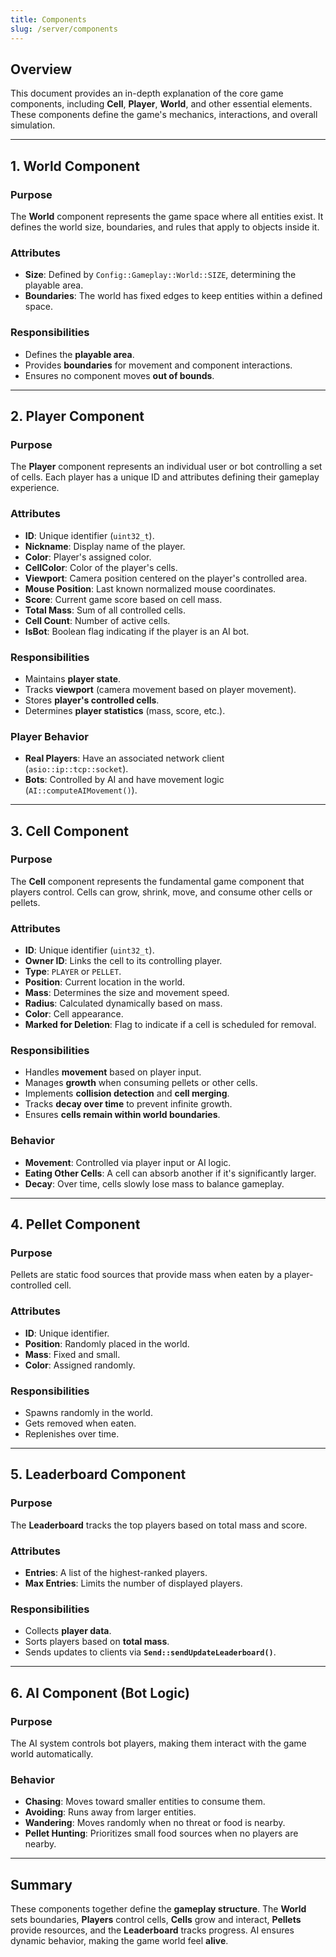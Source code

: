 ```yaml
---
title: Components
slug: /server/components
---
```


## Overview
This document provides an in-depth explanation of the core game components, including **Cell**, **Player**, **World**, and other essential elements. These components define the game's mechanics, interactions, and overall simulation.

---

## 1. **World Component**

### Purpose
The **World** component represents the game space where all entities exist. It defines the world size, boundaries, and rules that apply to objects inside it.

### Attributes
- **Size**: Defined by `Config::Gameplay::World::SIZE`, determining the playable area.
- **Boundaries**: The world has fixed edges to keep entities within a defined space.

### Responsibilities
- Defines the **playable area**.
- Provides **boundaries** for movement and component interactions.
- Ensures no component moves **out of bounds**.

---

## 2. **Player Component**

### Purpose
The **Player** component represents an individual user or bot controlling a set of cells. Each player has a unique ID and attributes defining their gameplay experience.

### Attributes
- **ID**: Unique identifier (`uint32_t`).
- **Nickname**: Display name of the player.
- **Color**: Player's assigned color.
- **CellColor**: Color of the player's cells.
- **Viewport**: Camera position centered on the player's controlled area.
- **Mouse Position**: Last known normalized mouse coordinates.
- **Score**: Current game score based on cell mass.
- **Total Mass**: Sum of all controlled cells.
- **Cell Count**: Number of active cells.
- **IsBot**: Boolean flag indicating if the player is an AI bot.

### Responsibilities
- Maintains **player state**.
- Tracks **viewport** (camera movement based on player movement).
- Stores **player's controlled cells**.
- Determines **player statistics** (mass, score, etc.).

### Player Behavior
- **Real Players**: Have an associated network client (`asio::ip::tcp::socket`).
- **Bots**: Controlled by AI and have movement logic (`AI::computeAIMovement()`).

---

## 3. **Cell Component**

### Purpose
The **Cell** component represents the fundamental game component that players control. Cells can grow, shrink, move, and consume other cells or pellets.

### Attributes
- **ID**: Unique identifier (`uint32_t`).
- **Owner ID**: Links the cell to its controlling player.
- **Type**: `PLAYER` or `PELLET`.
- **Position**: Current location in the world.
- **Mass**: Determines the size and movement speed.
- **Radius**: Calculated dynamically based on mass.
- **Color**: Cell appearance.
- **Marked for Deletion**: Flag to indicate if a cell is scheduled for removal.

### Responsibilities
- Handles **movement** based on player input.
- Manages **growth** when consuming pellets or other cells.
- Implements **collision detection** and **cell merging**.
- Tracks **decay over time** to prevent infinite growth.
- Ensures **cells remain within world boundaries**.

### Behavior
- **Movement**: Controlled via player input or AI logic.
- **Eating Other Cells**: A cell can absorb another if it's significantly larger.
- **Decay**: Over time, cells slowly lose mass to balance gameplay.

---

## 4. **Pellet Component**

### Purpose
Pellets are static food sources that provide mass when eaten by a player-controlled cell.

### Attributes
- **ID**: Unique identifier.
- **Position**: Randomly placed in the world.
- **Mass**: Fixed and small.
- **Color**: Assigned randomly.

### Responsibilities
- Spawns randomly in the world.
- Gets removed when eaten.
- Replenishes over time.

---

## 5. **Leaderboard Component**

### Purpose
The **Leaderboard** tracks the top players based on total mass and score.

### Attributes
- **Entries**: A list of the highest-ranked players.
- **Max Entries**: Limits the number of displayed players.

### Responsibilities
- Collects **player data**.
- Sorts players based on **total mass**.
- Sends updates to clients via **`Send::sendUpdateLeaderboard()`**.

---

## 6. **AI Component (Bot Logic)**

### Purpose
The AI system controls bot players, making them interact with the game world automatically.

### Behavior
- **Chasing**: Moves toward smaller entities to consume them.
- **Avoiding**: Runs away from larger entities.
- **Wandering**: Moves randomly when no threat or food is nearby.
- **Pellet Hunting**: Prioritizes small food sources when no players are nearby.

---

## Summary
These components together define the **gameplay structure**. The **World** sets boundaries, **Players** control cells, **Cells** grow and interact, **Pellets** provide resources, and the **Leaderboard** tracks progress. AI ensures dynamic behavior, making the game world feel **alive**.
